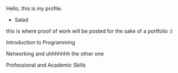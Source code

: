 Hello, this is my profile.

- Salad

this is where proof of work will be posted for the sake of a portfolio :)

Introduction to Programming

Networking and uhhhhhhh the other one

Professional and Academic Skills
